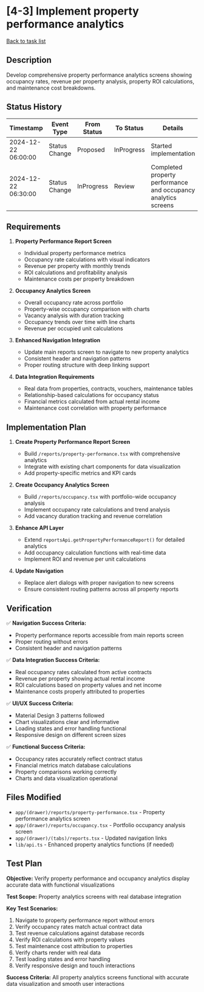 # [4-3] Implement property performance analytics

[Back to task list](mdc:tasks.md)

## Description

Develop comprehensive property performance analytics screens showing occupancy rates, revenue per property analysis, property ROI calculations, and maintenance cost breakdowns.

## Status History

| Timestamp | Event Type | From Status | To Status | Details | User |
|-----------|------------|-------------|-----------|---------|------|
| 2024-12-22 06:00:00 | Status Change | Proposed | InProgress | Started implementation | AI_Agent |
| 2024-12-22 06:30:00 | Status Change | InProgress | Review | Completed property performance and occupancy analytics screens | AI_Agent |

## Requirements

1. **Property Performance Report Screen**
   - Individual property performance metrics
   - Occupancy rate calculations with visual indicators
   - Revenue per property with monthly trends
   - ROI calculations and profitability analysis
   - Maintenance costs per property breakdown

2. **Occupancy Analytics Screen**
   - Overall occupancy rate across portfolio
   - Property-wise occupancy comparison with charts
   - Vacancy analysis with duration tracking
   - Occupancy trends over time with line charts
   - Revenue per occupied unit calculations

3. **Enhanced Navigation Integration**
   - Update main reports screen to navigate to new property analytics
   - Consistent header and navigation patterns
   - Proper routing structure with deep linking support

4. **Data Integration Requirements**
   - Real data from properties, contracts, vouchers, maintenance tables
   - Relationship-based calculations for occupancy status
   - Financial metrics calculated from actual rental income
   - Maintenance cost correlation with property performance

## Implementation Plan

1. **Create Property Performance Report Screen**
   - Build `/reports/property-performance.tsx` with comprehensive analytics
   - Integrate with existing chart components for data visualization
   - Add property-specific metrics and KPI cards

2. **Create Occupancy Analytics Screen**
   - Build `/reports/occupancy.tsx` with portfolio-wide occupancy analysis
   - Implement occupancy rate calculations and trend analysis
   - Add vacancy duration tracking and revenue correlation

3. **Enhance API Layer**
   - Extend `reportsApi.getPropertyPerformanceReport()` for detailed analytics
   - Add occupancy calculation functions with real-time data
   - Implement ROI and revenue per unit calculations

4. **Update Navigation**
   - Replace alert dialogs with proper navigation to new screens
   - Ensure consistent routing patterns across all property reports

## Verification

✅ **Navigation Success Criteria:**
- Property performance reports accessible from main reports screen
- Proper routing without errors
- Consistent header and navigation patterns

✅ **Data Integration Success Criteria:**
- Real occupancy rates calculated from active contracts
- Revenue per property showing actual rental income
- ROI calculations based on property values and net income
- Maintenance costs properly attributed to properties

✅ **UI/UX Success Criteria:**
- Material Design 3 patterns followed
- Chart visualizations clear and informative
- Loading states and error handling functional
- Responsive design on different screen sizes

✅ **Functional Success Criteria:**
- Occupancy rates accurately reflect contract status
- Financial metrics match database calculations
- Property comparisons working correctly
- Charts and data visualization operational

## Files Modified

- `app/(drawer)/reports/property-performance.tsx` - Property performance analytics screen
- `app/(drawer)/reports/occupancy.tsx` - Portfolio occupancy analysis screen
- `app/(drawer)/(tabs)/reports.tsx` - Updated navigation links
- `lib/api.ts` - Enhanced property analytics functions (if needed)

## Test Plan

**Objective:** Verify property performance and occupancy analytics display accurate data with functional visualizations

**Test Scope:** Property analytics screens with real database integration

**Key Test Scenarios:**
1. Navigate to property performance report without errors
2. Verify occupancy rates match actual contract data
3. Test revenue calculations against database records
4. Verify ROI calculations with property values
5. Test maintenance cost attribution to properties
6. Verify charts render with real data
7. Test loading states and error handling
8. Verify responsive design and touch interactions

**Success Criteria:** All property analytics screens functional with accurate data visualization and smooth user interactions 